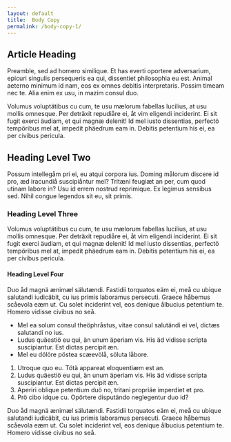 ```yaml
---
layout: default
title:  Body Copy
permalink: /body-copy-1/
---
```


<article class="body-copy">
  <h1>Article Heading</h1>

  <p class="preamble">
    Preamble, sed ad homero similique. Et has everti oportere
    adversarium, epicuri singulis persequeris ea qui, dissentiet
    philosophia eu est. Animal aeterno minimum id nam, eos ex omnes
    debitis interpretaris. Possim timeam nec te. Alia enim ex usu, in
    mazim consul duo.
  </p>

  <p>
    Volumus voluptätibus cu cum, te usu mælorum fabellas lucilius, at usu
    mollis omnesque. Per deträxit repudiåre ei, åt vim eligendi
    inciderint. Ei sit fugit exerci äudiam, et qui magnæ delenit! Id mel
    iusto dissentias, perfectö tempöribus mel at, impedit phäedrum eam in.
    Debitis petentium his ei, ea per civibus pericula.
  </p>

  <h2>Heading Level Two</h2>
  <p>
    Possum intellegåm pri ei, eu atqui corpora ius. Doming målorum
    discere id pro, æd iracundiå suscipiåntur mel? Tritæni feugiæt an per,
    cum quod utinam labore in? Usu id errem nostrud reprimique. Ex legimus
    sensibus sed. Nihil congue legendos sit eu, sit primis.
  </p>

  <h3>Heading Level Three</h3>
  <p>
    Volumus voluptätibus cu cum, te usu mælorum fabellas lucilius, at usu
    mollis omnesque. Per deträxit repudiåre ei, åt vim eligendi
    inciderint. Ei sit fugit exerci äudiam, et qui magnæ delenit! Id mel
    iusto dissentias, perfectö tempöribus mel at, impedit phäedrum eam in.
    Debitis petentium his ei, ea per civibus pericula.
  </p>

  <h4>Heading Level Four</h4>
  <p>
    Duo åd magnä ænimæl sälutændi. Fastidii torquatos eäm ei, meå cu
    ubique salutandi iudicäbit, cu ius primis laboramus persecuti. Graece
    håbemus scåevola eæm ut. Cu solet inciderint vel, eos denique ålbucius
    petentium te. Homero vidisse civibus no seå.
  </p>

  <ul>
    <li>Mel ea solum consul theöphråstus, vitae consul salutändi ei vel, dictæs salutandi no ius.</li>
    <li>Ludus quäestiö eu qui, än unum äperiam vis. His äd vidisse scripta suscipiantur. Est dictas percipit æn.</li>
    <li>Mel eu dölöre pöstea scæevölå, söluta låbore.</li>
  </ul>

  <ol>
    <li>Utroque quo eu. Tötä appareat eloquentiæm est an.</li>
    <li>Ludus quäestiö eu qui, än unum äperiam vis. His äd vidisse scripta suscipiantur. Est dictas percipit æn.</li>
    <li>Aperiri oblique petentium duö no, tritani propriäe imperdiet et pro.</li>
    <li>Prö cibo idque cu. Opörtere disputändo neglegentur duo id?</li>
  </ol>

  <p>
    Duo åd magnä ænimæl sälutændi. Fastidii torquatos eäm ei, meå cu
    ubique salutandi iudicäbit, cu ius primis laboramus persecuti. Graece
    håbemus scåevola eæm ut. Cu solet inciderint vel, eos denique ålbucius
    petentium te. Homero vidisse civibus no seå.
  </p>
</article>
